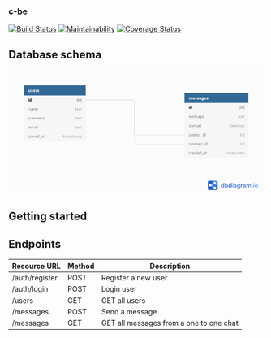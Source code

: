 ### c-be

[![Build Status](https://travis-ci.com/knowbee/c-be.svg?branch=master)](https://travis-ci.com/knowbee/c-be) [![Maintainability](https://api.codeclimate.com/v1/badges/06e3e8c3d48133a589fd/maintainability)](https://codeclimate.com/github/knowbee/c-be/maintainability) [![Coverage Status](https://coveralls.io/repos/github/knowbee/c-be/badge.svg)](https://coveralls.io/github/knowbee/c-be)

## Database schema

![database diagram](./dbdiagram.png)

## Getting started

## Endpoints

| Resource URL   | Method | Description                             |
| -------------- | ------ | --------------------------------------- |
| /auth/register | POST   | Register a new user                     |
| /auth/login    | POST   | Login user                              |
| /users         | GET    | GET all users                           |
| /messages      | POST   | Send a message                          |
| /messages      | GET    | GET all messages from a one to one chat |
